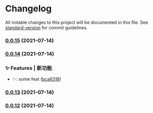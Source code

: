# Changelog

All notable changes to this project will be documented in this file. See [standard-version](https://github.com/conventional-changelog/standard-version) for commit guidelines.

### [0.0.15](https://github.com/weekitmo/vite-vue3/compare/v0.0.14...v0.0.15) (2021-07-14)

### [0.0.14](https://github.com/weekitmo/vite-vue3/compare/v0.0.13...v0.0.14) (2021-07-14)


### ✨ Features | 新功能

* :sparkles:: some feat ([bca6318](https://github.com/weekitmo/vite-vue3/commit/bca63180fdeba3e2ae2ed95f3ade16f3f9337f2d))

### [0.0.13](https://github.com/weekitmo/vite-vue3/compare/v0.0.12...v0.0.13) (2021-07-14)

### [0.0.12](https://github.com/weekitmo/vite-vue3/compare/v0.0.11...v0.0.12) (2021-07-14)
